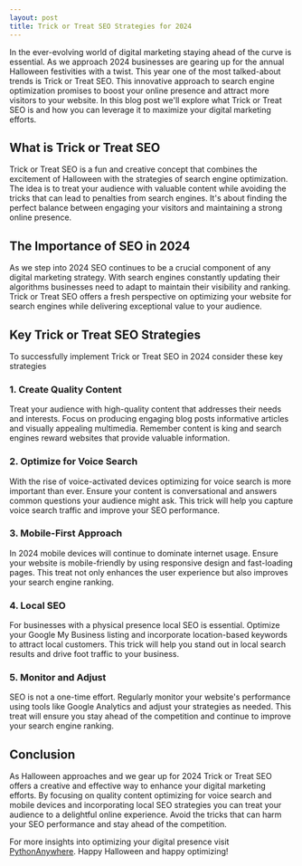```yaml
---
layout: post
title: Trick or Treat SEO Strategies for 2024
---
```



In the ever-evolving world of digital marketing staying ahead of the curve is essential. As we approach 2024 businesses are gearing up for the annual Halloween festivities with a twist. This year one of the most talked-about trends is Trick or Treat SEO. This innovative approach to search engine optimization promises to boost your online presence and attract more visitors to your website. In this blog post we'll explore what Trick or Treat SEO is and how you can leverage it to maximize your digital marketing efforts.

## What is Trick or Treat SEO

Trick or Treat SEO is a fun and creative concept that combines the excitement of Halloween with the strategies of search engine optimization. The idea is to treat your audience with valuable content while avoiding the tricks that can lead to penalties from search engines. It's about finding the perfect balance between engaging your visitors and maintaining a strong online presence.

## The Importance of SEO in 2024

As we step into 2024 SEO continues to be a crucial component of any digital marketing strategy. With search engines constantly updating their algorithms businesses need to adapt to maintain their visibility and ranking. Trick or Treat SEO offers a fresh perspective on optimizing your website for search engines while delivering exceptional value to your audience.

## Key Trick or Treat SEO Strategies

To successfully implement Trick or Treat SEO in 2024 consider these key strategies

### 1. Create Quality Content

Treat your audience with high-quality content that addresses their needs and interests. Focus on producing engaging blog posts informative articles and visually appealing multimedia. Remember content is king and search engines reward websites that provide valuable information.

### 2. Optimize for Voice Search

With the rise of voice-activated devices optimizing for voice search is more important than ever. Ensure your content is conversational and answers common questions your audience might ask. This trick will help you capture voice search traffic and improve your SEO performance.

### 3. Mobile-First Approach

In 2024 mobile devices will continue to dominate internet usage. Ensure your website is mobile-friendly by using responsive design and fast-loading pages. This treat not only enhances the user experience but also improves your search engine ranking.

### 4. Local SEO

For businesses with a physical presence local SEO is essential. Optimize your Google My Business listing and incorporate location-based keywords to attract local customers. This trick will help you stand out in local search results and drive foot traffic to your business.

### 5. Monitor and Adjust

SEO is not a one-time effort. Regularly monitor your website's performance using tools like Google Analytics and adjust your strategies as needed. This treat will ensure you stay ahead of the competition and continue to improve your search engine ranking.

## Conclusion

As Halloween approaches and we gear up for 2024 Trick or Treat SEO offers a creative and effective way to enhance your digital marketing efforts. By focusing on quality content optimizing for voice search and mobile devices and incorporating local SEO strategies you can treat your audience to a delightful online experience. Avoid the tricks that can harm your SEO performance and stay ahead of the competition.

For more insights into optimizing your digital presence visit [PythonAnywhere](https://www.pythonanywhere.com/api/v0/user/dojoentertainment/schedule/). Happy Halloween and happy optimizing!